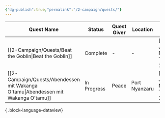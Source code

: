 ```yaml
---
{"dg-publish":true,"permalink":"/2-campaign/quests/"}
---
```


| Quest Name                                                                            | Status      | Quest Giver | Location      | Session                                                                              | Available Rewards | Acquired Rewards |
| ------------------------------------------------------------------------------------- | ----------- | ----------- | ------------- | ------------------------------------------------------------------------------------ | ----------------- | ---------------- |
| [[2-Campaign/Quests/Beat the Goblin\|Beat the Goblin]]                             | Complete    | \-          | \-            | [[1-Session Journals/ToA/Session Notes/2024-12-12 ToA S001\|2024-12-12 ToA S001]] | \-                | \-               |
| [[2-Campaign/Quests/Abendessen mit Wakanga O'tamu\|Abendessen mit Wakanga O'tamu]] | In Progress | Peace       | Port Nyanzaru | [[1-Session Journals/ToA/Session Notes/2024-12-12 ToA S001\|2024-12-12 ToA S001]] | \-                | \-               |

{ .block-language-dataview}


